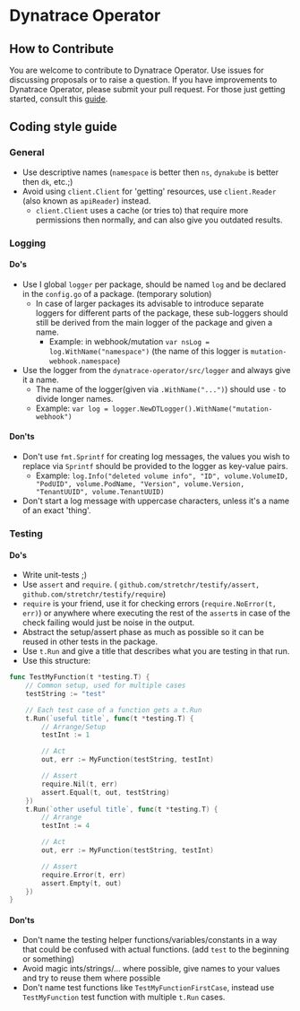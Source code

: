 # Dynatrace Operator

## How to Contribute

You are welcome to contribute to Dynatrace Operator.
Use issues for discussing proposals or to raise a question.
If you have improvements to Dynatrace Operator, please submit your pull request.
For those just getting started, consult this  [guide](https://help.github.com/articles/creating-a-pull-request-from-a-fork/).

## Coding style guide

### General
- Use descriptive names (`namespace` is better then `ns`, `dynakube` is better then `dk`, etc.;)
- Avoid using `client.Client` for 'getting' resources, use `client.Reader` (also known as `apiReader`) instead.
  - `client.Client` uses a cache (or tries to) that require more permissions then normally, and can also give you outdated results.

### Logging

#### Do's
- Use I global `logger` per package, should be named `log` and be declared in the `config.go` of a package. (temporary solution)
  - In case of larger packages its advisable to introduce separate loggers for different parts of the package, these sub-loggers should still be derived from the main logger of the package and given a name.
    - Example: in webhook/mutation `var nsLog = log.WithName("namespace")` (the name of this logger is `mutation-webhook.namespace`)
- Use the logger from the `dynatrace-operator/src/logger` and always give it a name.
  - The name of the logger(given via `.WithName("...")`) should use `-` to divide longer names.
  - Example: `var log = logger.NewDTLogger().WithName("mutation-webhook")`

#### Don'ts
- Don't use `fmt.Sprintf` for creating log messages, the values you wish to replace via `Sprintf` should be provided to the logger as key-value pairs.
  - Example: `log.Info("deleted volume info", "ID", volume.VolumeID, "PodUID", volume.PodName, "Version", volume.Version, "TenantUUID", volume.TenantUUID)`
- Don't start a log message with uppercase characters, unless it's a name of an exact 'thing'.


### Testing
#### Do's
- Write unit-tests ;)
- Use `assert` and `require`. (	`github.com/stretchr/testify/assert, github.com/stretchr/testify/require`)
- `require` is your friend, use it for checking errors (`require.NoError(t, err)`) or anywhere where executing the rest of the `assert`s in case of the check failing would just be noise in the output.
- Abstract the setup/assert phase as much as possible so it can be reused in other tests in the package.
- Use `t.Run` and give a title that describes what you are testing in that run.
- Use this structure:
```go
func TestMyFunction(t *testing.T) {
    // Common setup, used for multiple cases
    testString := "test"

    // Each test case of a function gets a t.Run
    t.Run(`useful title`, func(t *testing.T) {
        // Arrange/Setup
		testInt := 1

        // Act
        out, err := MyFunction(testString, testInt)

        // Assert
		require.Nil(t, err)
		assert.Equal(t, out, testString)
	})
    t.Run(`other useful title`, func(t *testing.T) {
        // Arrange
		testInt := 4

        // Act
        out, err := MyFunction(testString, testInt)

        // Assert
		require.Error(t, err)
		assert.Empty(t, out)
	})
}
```


#### Don'ts
- Don't name the testing helper functions/variables/constants in a way that could be confused with actual functions. (add `test` to the beginning or something)
- Avoid magic ints/strings/... where possible, give names to your values and try to reuse them where possible
- Don't name test functions like `TestMyFunctionFirstCase`, instead use `TestMyFunction` test function with multiple `t.Run` cases.

